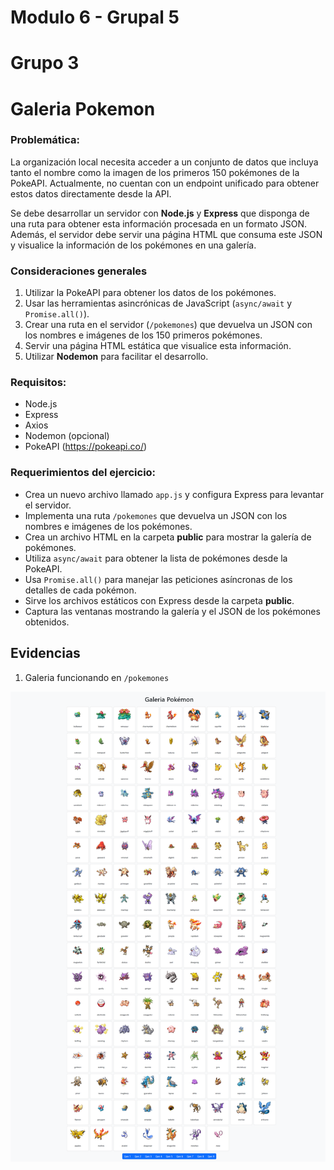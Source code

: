 # Modulo 6 - Grupal 5
# Grupo 3
# Galeria Pokemon

### Problemática:

La organización local necesita acceder a un conjunto de datos que incluya tanto el nombre como la imagen de los primeros 150 pokémones de la PokeAPI. Actualmente, no cuentan con un endpoint unificado para obtener estos datos directamente desde la API.

Se debe desarrollar un servidor con **Node.js** y **Express** que disponga de una ruta para obtener esta información procesada en un formato JSON. Además, el servidor debe servir una página HTML que consuma este JSON y visualice la información de los pokémones en una galería.

### Consideraciones generales

1. Utilizar la PokeAPI para obtener los datos de los pokémones.
2. Usar las herramientas asincrónicas de JavaScript (`async/await` y `Promise.all()`).
3. Crear una ruta en el servidor (`/pokemones`) que devuelva un JSON con los nombres e imágenes de los 150 primeros pokémones.
4. Servir una página HTML estática que visualice esta información.
5. Utilizar **Nodemon** para facilitar el desarrollo.

### Requisitos:

- Node.js
- Express
- Axios
- Nodemon (opcional)
- PokeAPI (https://pokeapi.co/)

### Requerimientos del ejercicio:

- Crea un nuevo archivo llamado `app.js` y configura Express para levantar el servidor.
- Implementa una ruta `/pokemones` que devuelva un JSON con los nombres e imágenes de los pokémones.
- Crea un archivo HTML en la carpeta **public** para mostrar la galería de pokémones.
- Utiliza `async/await` para obtener la lista de pokémones desde la PokeAPI.
- Usa `Promise.all()` para manejar las peticiones asíncronas de los detalles de cada pokémon.
- Sirve los archivos estáticos con Express desde la carpeta **public**.
- Captura las ventanas mostrando la galería y el JSON de los pokémones obtenidos.

## Evidencias

1. Galeria funcionando en `/pokemones`

![Creando un evento](README_assets/gen1.png)

